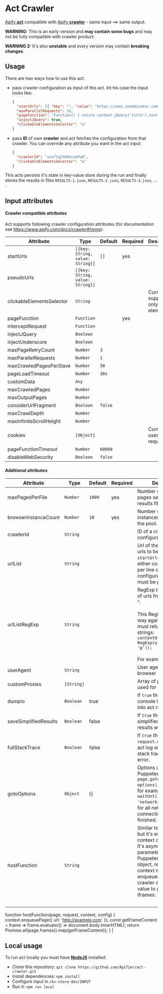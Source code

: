 # Act Crawler

[Apify **act**](https://www.apify.com/docs/actor) compatible with [Apify **crawler**](https://www.apify.com/docs/crawler) - same input  ⟹ same output.

**WARNING:** This is an early version and **may contain some bugs** and may not be fully compatible with crawler product.

**WARNING 2:** It's also **unstable** and every version may contain **breaking changes**.

## Usage

There are two ways how to use this act:

* pass crawler configuration as input of this act. Int his case the input looks like: 

  ```json
  {
    "startUrls": [{ "key": "", "value": "https://news.ycombinator.com" }],
    "maxParallelRequests": 10,
    "pageFunction": "function() { return context.jQuery('title').text(); }",
    "injectJQuery": true,
    "clickableElementsSelector": "a"
  }
  ```

* pass **ID** of own **crawler** and act fetches the configuration from that crawler. You can override any attribute you want in the act input: 

  ```json
  {
    "crawlerId": "snoftq230dkcxm7w0",
    "clickableElementsSelector": "a"
  }
  ```

This acts persists it's state in key-value store during the run and finally stores the results in files `RESULTS-1.json`, `RESULTS-2.json`, `RESULTS-3.json`,  … .

## Input attributes

#### Crawler compatible attributes

Act supports following crawler configuration attributes (for documentation see https://www.apify.com/docs/crawler#home):

| Attribute                 | Type                             | Default | Required | Description                              |
| ------------------------- | -------------------------------- | ------- | -------- | ---------------------------------------- |
| startUrls                 | `[{key: String, value: String}]` | `[]`    | yes      |                                          |
| pseudoUrls                | `[{key: String, value: String}]` |         |          |                                          |
| clickableElementsSelector | `String`                         |         |          | Currently supports only links (`a` elements) |
| pageFunction              | `Function`                       |         | yes      |                                          |
| interceptRequest          | `Function`                       |         |          |                                          |
| injectJQuery              | `Boolean`                        |         |          |                                          |
| injectUnderscore          | `Boolean`                        |         |          |                                          |
| maxPageRetryCount         | `Number`                         | `3`     |          |                                          |
| maxParallelRequests       | `Number`                         | `1`     |          |                                          |
| maxCrawledPagesPerSlave   | `Number`                         | `50`    |          |                                          |
| pageLoadTimeout           | `Number`                         | `30s`   |          |                                          |
| customData                | `Any`                            |         |          |                                          |
| maxCrawledPages           | `Number`                         |         |          |                                          |
| maxOutputPages            | `Number`                         |         |          |                                          |
| considerUrlFragment       | `Boolean`                        | `false` |          |                                          |
| maxCrawlDepth             | `Number`                         |         |          |                                          |
| maxInfiniteScrollHeight   | `Number`                         |         |          |                                          |
| cookies                   | `[Object]`                       |         |          | Currently used for all requests          |
| pageFunctionTimeout       | `Number`                         | `60000` |          |                                          |
| disableWebSecurity        | `Boolean`                        | `false` |          |                                          |

#### Additional attributes

| Attribute             | Type     | Default | Required | Description                              |
| ----------------------| -------- | ------- | -------- | ---------------------------------------- |
| maxPagesPerFile       | `Number` | `1000`  | yes      | Number of outputed pages saved into 1 results file. |
| browserInstanceCount  | `Number` | `10`    | yes      | Number of browser instances to be used in the pool. |
| crawlerId             | `String` |         |          | ID of a crawler to fetch configuration from. |
| urlList               | `String` |         |          | Url of the file containing urls to be enqueued as `startUrls`. This file must either contain one url per line or `urlListRegExp` configuration attribute must be provided. |
| urlListRegExp         | `String` |         |          | RegExp to match array of urls from `urlList` file ^.<br /><br />This RegExp is used this way against the file and must return array of url strings: `contentOfFile.match(new RegExp(urlListRegExp, 'g'));`<br /><br />For example `(http|https)://[\\w-]+(\\.[\\w-]+)+([\\w-.,@?^=%&:/~+#-]*[\\w@?^=%&;/~+#-])?` to simply match any http/https urls. |
| userAgent             | `String`   |         |          | User agent to be used in browser |
| customProxies         | `[String]` |         |          | Array of proxies to be used for browsing. |
| dumpio                | `Boolean`  | true    |          | If `true` then Chrome console log will be piped into act run log. |
| saveSimplifiedResults | `Boolean`  | false   |          | If `true` then also simplified version of results will be outputted. |
| fullStackTrace        | `Boolean`  | false   |          | If `true` then `request.errorInfo` and act log will contain full stack trace of each error. |
| gotoOptions           | `Object`   | {}      |          | Options used by Puppeteers `page.goto(url, options)`. You can use for example `{ waitUntil: 'networkidle0' }` to wait for all network connections to be finished. |
| hostFunction          | `String`   |         |          | Similar to page function but it's executed in context of host process. It's async function and parameters are Puppeteer's page object, request object, context methods (as enqueuePage) and crawler config. Example value to get html of all iframes: <pre>
function hostFunction(page, request, context, config) {
  context.enqueuePage({ url: 'http://example.com' });
  const getFrameContent = frame => frame.evaluate(() => document.body.innerHTML);
  return Promise.all(page.frames().map(getFrameContent)); }
</pre>| 

## Local usage

To run act locally you must have [**NodeJS**](https://nodejs.org/en/) installed:

* Clone this repository: `git clone https://github.com/Apifier/act-crawler.git`
* Install dependencies: `npm install`
* Configure input in `/kv-store-dev/INPUT`
* Run it: `npm run local` 
